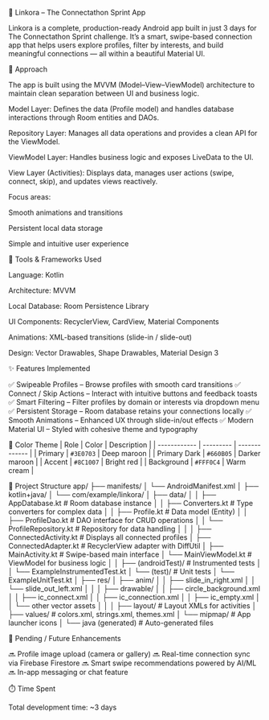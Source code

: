 🔗 Linkora – The Connectathon Sprint App

Linkora is a complete, production-ready Android app built in just 3 days for The Connectathon Sprint challenge.
It’s a smart, swipe-based connection app that helps users explore profiles, filter by interests, and build meaningful connections — all within a beautiful Material UI.

🚀 Approach

The app is built using the MVVM (Model–View–ViewModel) architecture to maintain clean separation between UI and business logic.

Model Layer: Defines the data (Profile model) and handles database interactions through Room entities and DAOs.

Repository Layer: Manages all data operations and provides a clean API for the ViewModel.

ViewModel Layer: Handles business logic and exposes LiveData to the UI.

View Layer (Activities): Displays data, manages user actions (swipe, connect, skip), and updates views reactively.

Focus areas:

Smooth animations and transitions

Persistent local data storage

Simple and intuitive user experience

🧰 Tools & Frameworks Used

Language: Kotlin

Architecture: MVVM

Local Database: Room Persistence Library

UI Components: RecyclerView, CardView, Material Components

Animations: XML-based transitions (slide-in / slide-out)

Design: Vector Drawables, Shape Drawables, Material Design 3

✨ Features Implemented

✅ Swipeable Profiles – Browse profiles with smooth card transitions
✅ Connect / Skip Actions – Interact with intuitive buttons and feedback toasts
✅ Smart Filtering – Filter profiles by domain or interests via dropdown menu
✅ Persistent Storage – Room database retains your connections locally
✅ Smooth Animations – Enhanced UX through slide-in/out effects
✅ Modern Material UI – Styled with cohesive theme and typography

🎨 Color Theme
| Role         | Color     | Description   |
| ------------ | --------- | ------------- |
| Primary      | `#3E0703` | Deep maroon   |
| Primary Dark | `#660B05` | Darker maroon |
| Accent       | `#8C1007` | Bright red    |
| Background   | `#FFF0C4` | Warm cream    |

📁 Project Structure
app/
├── manifests/
│   └── AndroidManifest.xml
│
├── kotlin+java/
│   └── com/example/linkora/
│       ├── data/
│       │   ├── AppDatabase.kt          # Room database instance
│       │   ├── Converters.kt           # Type converters for complex data
│       │   ├── Profile.kt              # Data model (Entity)
│       │   ├── ProfileDao.kt           # DAO interface for CRUD operations
│       │   └── ProfileRepository.kt    # Repository for data handling
│       │
│       ├── ConnectedActivity.kt        # Displays all connected profiles
│       ├── ConnectedAdapter.kt         # RecyclerView adapter with DiffUtil
│       ├── MainActivity.kt             # Swipe-based main interface
│       └── MainViewModel.kt            # ViewModel for business logic
│
│       ├── (androidTest)/              # Instrumented tests
│       │   └── ExampleInstrumentedTest.kt
│       └── (test)/                     # Unit tests
│           └── ExampleUnitTest.kt
│
├── res/
│   ├── anim/
│   │   ├── slide_in_right.xml
│   │   └── slide_out_left.xml
│   │
│   ├── drawable/
│   │   ├── circle_background.xml
│   │   ├── ic_connect.xml
│   │   ├── ic_connection.xml
│   │   ├── ic_empty.xml
│   │   └── other vector assets
│   │
│   ├── layout/                         # Layout XMLs for activities
│   ├── values/                         # colors.xml, strings.xml, themes.xml
│   └── mipmap/                         # App launcher icons
│
└── java (generated)                    # Auto-generated files

🧩 Pending / Future Enhancements

🔜 Profile image upload (camera or gallery)
🔜 Real-time connection sync via Firebase Firestore
🔜 Smart swipe recommendations powered by AI/ML
🔜 In-app messaging or chat feature

⏱️ Time Spent

Total development time: ~3 days
